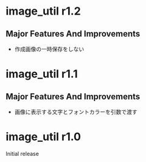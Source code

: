 # image_util r1.2
## Major Features And Improvements
* 作成画像の一時保存をしない 


# image_util r1.1
## Major Features And Improvements
* 画像に表示する文字とフォントカラーを引数で渡す 


# image_util r1.0
Initial release

